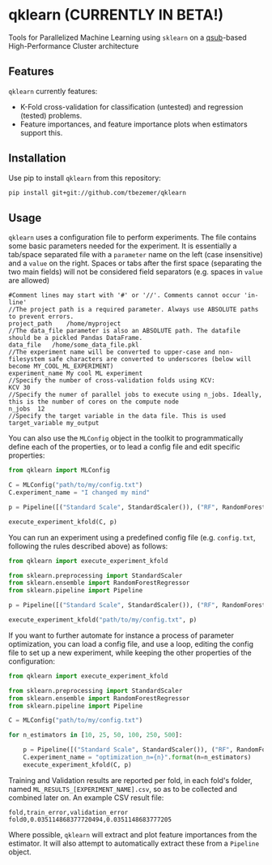 # qklearn (CURRENTLY IN BETA!)
Tools for Parallelized Machine Learning using `sklearn` on a [qsub](http://pubs.opengroup.org/onlinepubs/009696799/utilities/qsub.html)-based High-Performance Cluster architecture

## Features
`qklearn` currently features:
- K-Fold cross-validation for classification (untested) and regression (tested) problems.
- Feature importances, and feature importance plots when estimators support this.

## Installation
Use pip to install `qklearn` from this repository:
```bash
pip install git+git://github.com/tbezemer/qklearn
```

## Usage
`qklearn` uses a configuration file to perform experiments. The file contains some basic parameters needed for the experiment.
It is essentially a tab/space separated file with a `parameter` name on the left (case insensitive) and a `value` on the right.
Spaces or tabs after the first space (separating the two main fields) will not be considered field separators (e.g. spaces in `value` are allowed)

```
#Comment lines may start with '#' or '//'. Comments cannot occur 'in-line'
//The project path is a required parameter. Always use ABSOLUTE paths to prevent errors.
project_path	/home/myproject
//The data_file parameter is also an ABSOLUTE path. The datafile should be a pickled Pandas DataFrame.
data_file	/home/some_data_file.pkl
//The experiment name will be converted to upper-case and non-filesystem safe characters are converted to underscores (below will become MY_COOL_ML_EXPERIMENT)
experiment_name	My cool ML experiment
//Specify the number of cross-validation folds using KCV:
KCV	30
//Specify the numer of parallel jobs to execute using n_jobs. Ideally, this is the number of cores on the compute node
n_jobs	12
//Specify the target variable in the data file. This is used
target_variable	my_output
```

You can also use the `MLConfig` object in the toolkit to programmatically define each of the properties, or to lead a config file and edit specific properties:

```python
from qklearn import MLConfig

C = MLConfig("path/to/my/config.txt")
C.experiment_name = "I changed my mind"

p = Pipeline([("Standard Scale", StandardScaler()), ("RF", RandomForestRegressor(n_estimators=30))])

execute_experiment_kfold(C, p)

```

You can run an experiment using a predefined config file (e.g. `config.txt`, following the rules described above) as follows:

```python
from qklearn import execute_experiment_kfold

from sklearn.preprocessing import StandardScaler
from sklearn.ensemble import RandomForestRegressor
from sklearn.pipeline import Pipeline

p = Pipeline([("Standard Scale", StandardScaler()), ("RF", RandomForestRegressor(n_estimators=30))])

execute_experiment_kfold("path/to/my/config.txt", p)
```

If you want to further automate for instance a process of parameter optimization, you can load a config file, and use a loop, editing the config file to set up a new experiment, while keeping the other properties of the configuration:

```python
from qklearn import execute_experiment_kfold

from sklearn.preprocessing import StandardScaler
from sklearn.ensemble import RandomForestRegressor
from sklearn.pipeline import Pipeline

C = MLConfig("path/to/my/config.txt")

for n_estimators in [10, 25, 50, 100, 250, 500]:

	p = Pipeline([("Standard Scale", StandardScaler()), ("RF", RandomForestRegressor(n_estimators=n_estimators))])
	C.experiment_name = "optimization_n={n}".format(n=n_estimators)
	execute_experiment_kfold(C, p)


```

Training and Validation results are reported per fold, in each fold's folder, named `ML_RESULTS_[EXPERIMENT_NAME].csv`, so as to be collected and combined later on.
An example CSV result file:
```csv
fold,train_error,validation_error
fold0,0.035114868377720494,0.0351148683777205
```

Where possible, `qklearn` will extract and plot feature importances from the estimator. It will also attempt to automatically extract these from a `Pipeline` object.